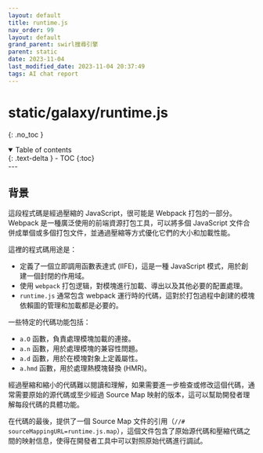 ```yaml
---
layout: default
title: runtime.js
nav_order: 99
layout: default
grand_parent: swirl搜尋引擎
parent: static
date: 2023-11-04
last_modified_date: 2023-11-04 20:37:49
tags: AI chat report
---
```



# static/galaxy/runtime.js

{: .no_toc }

<details open markdown="block">
  <summary>
    Table of contents
  </summary>
  {: .text-delta }
- TOC
{:toc}
</details>
---

## 背景

這段程式碼是經過壓縮的 JavaScript，很可能是 Webpack 打包的一部分。Webpack 是一種廣泛使用的前端資源打包工具，可以將多個 JavaScript 文件合併成單個或多個打包文件，並通過壓縮等方式優化它們的大小和加載性能。

這裡的程式碼用途是：
- 定義了一個立即調用函數表達式 (IIFE)，這是一種 JavaScript 模式，用於創建一個封閉的作用域。
- 使用 `webpack` 打包逻辑，對模塊進行加載、導出以及其他必要的配置處理。
- `runtime.js` 通常包含 webpack 運行時的代碼，這對於打包過程中創建的模塊依賴圖的管理和加載都是必要的。

一些特定的代碼功能包括：
- `a.O` 函數，負責處理模塊加載的連接。
- `a.n` 函數，用於處理模塊的兼容性問題。
- `a.d` 函數，用於在模塊對象上定義屬性。
- `a.hmd` 函數，用於處理熱模塊替換 (HMR)。

經過壓縮和縮小的代碼難以閱讀和理解，如果需要進一步檢查或修改這個代碼，通常需要原始的源代碼或至少經過 Source Map 映射的版本，這可以幫助開發者理解每段代碼的具體功能。

在代碼的最後，提供了一個 Source Map 文件的引用（`//# sourceMappingURL=runtime.js.map`），這個文件包含了原始源代碼和壓縮代碼之間的映射信息，使得在開發者工具中可以對照原始代碼進行調試。